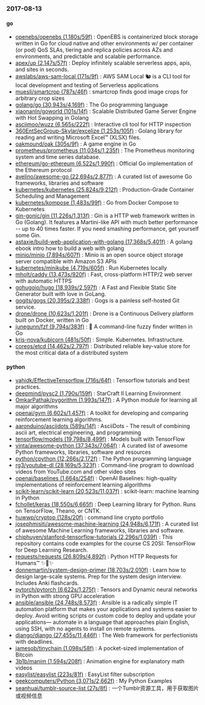 ### 2017-08-13

#### go
* [openebs/openebs (1,180s/59f)](https://github.com/openebs/openebs) : OpenEBS is containerized block storage written in Go for cloud native and other environments w/ per container (or pod) QoS SLAs, tiering and replica policies across AZs and environments, and predictable and scalable performance.
* [apex/up (2,147s/57f)](https://github.com/apex/up) : Deploy infinitely scalable serverless apps, apis, and sites in seconds.
* [awslabs/aws-sam-local (171s/9f)](https://github.com/awslabs/aws-sam-local) : AWS SAM Local 🐿 is a CLI tool for local development and testing of Serverless applications
* [muesli/smartcrop (787s/46f)](https://github.com/muesli/smartcrop) : smartcrop finds good image crops for arbitrary crop sizes
* [golang/go (30,943s/4,169f)](https://github.com/golang/go) : The Go programming language
* [xiaonanln/goworld (101s/14f)](https://github.com/xiaonanln/goworld) : Scalable Distributed Game Server Engine with Hot Swapping in Golang
* [asciimoo/wuzz (6,565s/222f)](https://github.com/asciimoo/wuzz) : Interactive cli tool for HTTP inspection
* [360EntSecGroup-Skylar/excelize (1,253s/105f)](https://github.com/360EntSecGroup-Skylar/excelize) : Golang library for reading and writing Microsoft Excel™ (XLSX) files.
* [oakmound/oak (305s/9f)](https://github.com/oakmound/oak) : A game engine in Go
* [prometheus/prometheus (11,034s/1,235f)](https://github.com/prometheus/prometheus) : The Prometheus monitoring system and time series database.
* [ethereum/go-ethereum (6,522s/1,990f)](https://github.com/ethereum/go-ethereum) : Official Go implementation of the Ethereum protocol
* [avelino/awesome-go (22,694s/2,877f)](https://github.com/avelino/awesome-go) : A curated list of awesome Go frameworks, libraries and software
* [kubernetes/kubernetes (25,824s/9,212f)](https://github.com/kubernetes/kubernetes) : Production-Grade Container Scheduling and Management
* [kubernetes/kompose (1,483s/99f)](https://github.com/kubernetes/kompose) : Go from Docker Compose to Kubernetes
* [gin-gonic/gin (11,226s/1,313f)](https://github.com/gin-gonic/gin) : Gin is a HTTP web framework written in Go (Golang). It features a Martini-like API with much better performance -- up to 40 times faster. If you need smashing performance, get yourself some Gin.
* [astaxie/build-web-application-with-golang (17,368s/5,401f)](https://github.com/astaxie/build-web-application-with-golang) : A golang ebook intro how to build a web with golang
* [minio/minio (7,894s/607f)](https://github.com/minio/minio) : Minio is an open source object storage server compatible with Amazon S3 APIs
* [kubernetes/minikube (4,719s/605f)](https://github.com/kubernetes/minikube) : Run Kubernetes locally
* [mholt/caddy (13,473s/920f)](https://github.com/mholt/caddy) : Fast, cross-platform HTTP/2 web server with automatic HTTPS
* [gohugoio/hugo (18,939s/2,597f)](https://github.com/gohugoio/hugo) : A Fast and Flexible Static Site Generator built with love in GoLang.
* [gogits/gogs (20,395s/2,338f)](https://github.com/gogits/gogs) : Gogs is a painless self-hosted Git service.
* [drone/drone (10,623s/1,201f)](https://github.com/drone/drone) : Drone is a Continuous Delivery platform built on Docker, written in Go
* [junegunn/fzf (9,794s/383f)](https://github.com/junegunn/fzf) : 🌸 A command-line fuzzy finder written in Go
* [kris-nova/kubicorn (481s/50f)](https://github.com/kris-nova/kubicorn) : Simple. Kubernetes. Infrastructure.
* [coreos/etcd (14,462s/2,797f)](https://github.com/coreos/etcd) : Distributed reliable key-value store for the most critical data of a distributed system

#### python
* [vahidk/EffectiveTensorflow (716s/64f)](https://github.com/vahidk/EffectiveTensorflow) : Tensorflow tutorials and best practices.
* [deepmind/pysc2 (1,790s/159f)](https://github.com/deepmind/pysc2) : StarCraft II Learning Environment
* [OmkarPathak/pygorithm (1,993s/147f)](https://github.com/OmkarPathak/pygorithm) : A Python module for learning all major algorithms
* [openai/gym (6,602s/1,457f)](https://github.com/openai/gym) : A toolkit for developing and comparing reinforcement learning algorithms.
* [aaronduino/asciidots (589s/14f)](https://github.com/aaronduino/asciidots) : AsciiDots - The result of combining ascii art, electrical engineering, and programming
* [tensorflow/models (19,798s/8,499f)](https://github.com/tensorflow/models) : Models built with TensorFlow
* [vinta/awesome-python (37,343s/7,064f)](https://github.com/vinta/awesome-python) : A curated list of awesome Python frameworks, libraries, software and resources
* [python/cpython (12,266s/2,172f)](https://github.com/python/cpython) : The Python programming language
* [rg3/youtube-dl (28,169s/5,323f)](https://github.com/rg3/youtube-dl) : Command-line program to download videos from YouTube.com and other video sites
* [openai/baselines (1,664s/254f)](https://github.com/openai/baselines) : OpenAI Baselines: high-quality implementations of reinforcement learning algorithms
* [scikit-learn/scikit-learn (20,523s/11,037f)](https://github.com/scikit-learn/scikit-learn) : scikit-learn: machine learning in Python
* [fchollet/keras (18,550s/6,665f)](https://github.com/fchollet/keras) : Deep Learning library for Python. Runs on TensorFlow, Theano, or CNTK.
* [huwwp/cryptop (128s/20f)](https://github.com/huwwp/cryptop) : command line crypto portfolio
* [josephmisiti/awesome-machine-learning (24,948s/6,171f)](https://github.com/josephmisiti/awesome-machine-learning) : A curated list of awesome Machine Learning frameworks, libraries and software.
* [chiphuyen/stanford-tensorflow-tutorials (2,296s/1,039f)](https://github.com/chiphuyen/stanford-tensorflow-tutorials) : This repository contains code examples for the course CS 20SI: TensorFlow for Deep Learning Research.
* [requests/requests (26,809s/4,892f)](https://github.com/requests/requests) : Python HTTP Requests for Humans™ ✨🍰✨
* [donnemartin/system-design-primer (18,703s/2,010f)](https://github.com/donnemartin/system-design-primer) : Learn how to design large-scale systems. Prep for the system design interview. Includes Anki flashcards.
* [pytorch/pytorch (6,622s/1,275f)](https://github.com/pytorch/pytorch) : Tensors and Dynamic neural networks in Python with strong GPU acceleration
* [ansible/ansible (24,748s/8,573f)](https://github.com/ansible/ansible) : Ansible is a radically simple IT automation platform that makes your applications and systems easier to deploy. Avoid writing scripts or custom code to deploy and update your applications— automate in a language that approaches plain English, using SSH, with no agents to install on remote systems.
* [django/django (27,455s/11,446f)](https://github.com/django/django) : The Web framework for perfectionists with deadlines.
* [jamesob/tinychain (1,098s/58f)](https://github.com/jamesob/tinychain) : A pocket-sized implementation of Bitcoin
* [3b1b/manim (1,594s/208f)](https://github.com/3b1b/manim) : Animation engine for explanatory math videos
* [easylist/easylist (223s/81f)](https://github.com/easylist/easylist) : EasyList filter subscription
* [geekcomputers/Python (3,071s/2,662f)](https://github.com/geekcomputers/Python) : My Python Examples
* [seanhuai/tumblr-source-list (27s/8f)](https://github.com/seanhuai/tumblr-source-list) : 一个Tumblr资源工具，用于获取图片或视频信息
